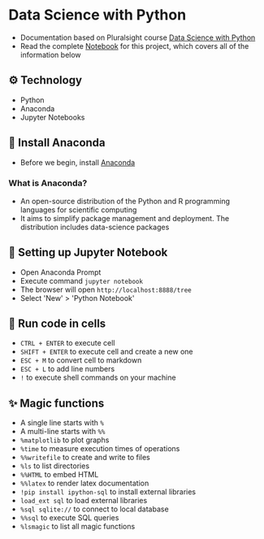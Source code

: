 # Data Science with Python

- Documentation based on Pluralsight course [Data Science with Python](https://app.pluralsight.com/library/courses/python-data-science)
- Read the complete [Notebook](DemoNotebook.ipynb) for this project, which covers all of the information below

## :gear: Technology

- Python
- Anaconda
- Jupyter Notebooks

## :notebook: Install Anaconda

- Before we begin, install [Anaconda](https://www.anaconda.com/products/individual)

### What is Anaconda?

- An open-source distribution of the Python and R programming languages for scientific computing
- It aims to simplify package management and deployment. The distribution includes data-science packages

## :book: Setting up Jupyter Notebook

- Open Anaconda Prompt
- Execute command `jupyter notebook`
- The browser will open `http://localhost:8888/tree`
- Select 'New' > 'Python Notebook'

## :runner: Run code in cells

- `CTRL + ENTER` to execute cell
- `SHIFT + ENTER` to execute cell and create a new one
- `ESC + M` to convert cell to markdown
- `ESC + L` to add line numbers
- `!` to execute shell commands on your machine

## :sparkles: Magic functions

- A single line starts with `%`
- A multi-line starts with `%%`
- `%matplotlib` to plot graphs
- `%time` to measure execution times of operations
- `%%writefile` to create and write to files
- `%ls` to list directories
- `%%HTML` to embed HTML
- `%%latex` to render latex documentation
- `!pip install ipython-sql` to install external libraries
- `load_ext sql` to load external libraries
- `%sql sqlite://` to connect to local database
- `%%sql` to execute SQL queries
- `%lsmagic` to list all magic functions
